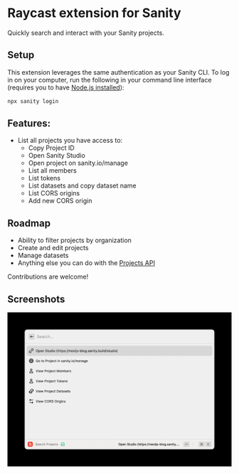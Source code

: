 # Raycast extension for Sanity

Quickly search and interact with your Sanity projects.

## Setup

This extension leverages the same authentication as your Sanity CLI. To log in on your computer, run the following in your command line interface (requires you to have [Node.js installed](https://nodejs.org/en)):

```sh
npx sanity login
```

## Features:

- List all projects you have access to:
  - Copy Project ID
  - Open Sanity Studio
  - Open project on sanity.io/manage
  - List all members
  - List tokens
  - List datasets and copy dataset name
  - List CORS origins
  - Add new CORS origin

## Roadmap

- Ability to filter projects by organization
- Create and edit projects
- Manage datasets
- Anything else you can do with the [Projects API](https://www.sanity.io/docs/projects-api)

Contributions are welcome!

## Screenshots

<img src="media/sanity-1.png" alt="Screenshot of the project options" width="600">
